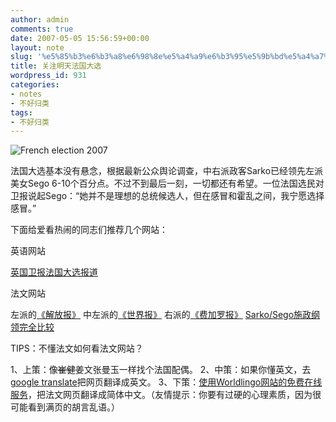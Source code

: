 ```yaml
---
author: admin
comments: true
date: 2007-05-05 15:56:59+00:00
layout: note
slug: '%e5%85%b3%e6%b3%a8%e6%98%8e%e5%a4%a9%e6%b3%95%e5%9b%bd%e5%a4%a7%e9%80%89'
title: 关注明天法国大选
wordpress_id: 931
categories:
- notes
- 不好归类
tags:
- 不好归类
---
```


![French election 2007](http://farm1.static.flickr.com/185/485135239_9929bb3820_m.jpg)

法国大选基本没有悬念，根据最新公众舆论调查，中右派政客Sarko已经领先左派美女Sego 6-10个百分点。不过不到最后一刻，一切都还有希望。一位法国选民对卫报说起Sego：“她并不是理想的总统候选人，但在感冒和霍乱之间，我宁愿选择感冒。”

下面给爱看热闹的同志们推荐几个网站：

英语网站

[英国卫报法国大选报道](http://www.guardian.co.uk/france)

法文网站

左派的[《解放报》](http://www.liberation.fr/)
中左派的[《世界报》](http://www.lemonde.fr/)
右派的[《费加罗报》](http://www.lefigaro.fr)
[Sarko/Sego施政纲领完全比较](http://www.politiquecafe.com/liberation/)

TIPS：不懂法文如何看法文网站？

1、上策：像<del>崔健</del>姜文张曼玉一样找个法国配偶。
2、中策：如果你懂英文，去[google translate](http://www.google.com/translate_t)把网页翻译成英文。
3、下策：[使用Worldlingo网站的免费在线服务](http://www.worldlingo.com/zh/websites/url_translator.html)，把法文网页翻译成简体中文。（友情提示：你要有过硬的心理素质，因为很可能看到满页的胡言乱语。）
